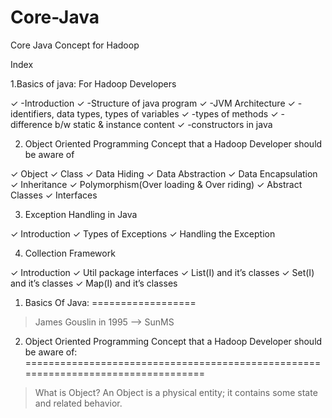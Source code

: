 # Core-Java
Core Java Concept for Hadoop

Index

1.Basics of java: For Hadoop Developers

✓ -Introduction
✓ -Structure of java program
✓ -JVM Architecture
✓ -identifiers, data types, types of variables
✓ -types of methods
✓ -difference b/w static & instance content
✓ -constructors in java



2. Object Oriented Programming Concept that a Hadoop Developer should be aware of

✓ Object
✓ Class
✓ Data Hiding
✓ Data Abstraction
✓ Data Encapsulation
✓ Inheritance
✓ Polymorphism(Over loading & Over riding)
✓ Abstract Classes
✓ Interfaces


3. Exception Handling in Java

✓ Introduction
✓ Types of Exceptions
✓ Handling the Exception


4. Collection Framework

✓ Introduction
✓ Util package interfaces
✓ List(I) and it’s classes
✓ Set(I) and it’s classes
✓ Map(I) and it’s classes

1. Basics Of Java:
==================

> James Gouslin in 1995 --> SunMS




2. Object Oriented Programming Concept that a Hadoop Developer should be aware of:
==================================================================================

> What is Object?
An Object is a physical entity; it contains some state and related behavior.
